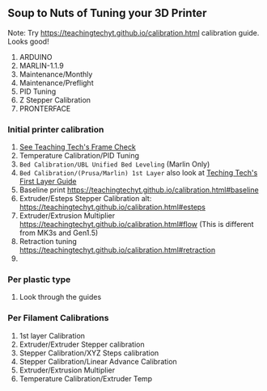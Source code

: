 
## Soup to Nuts of Tuning your 3D Printer

Note: Try https://teachingtechyt.github.io/calibration.html calibration guide. Looks good!

1. ARDUINO
2. MARLIN-1.1.9
3. Maintenance/Monthly
4. Maintenance/Preflight
5. PID Tuning
6. Z Stepper Calibration
7. PRONTERFACE

### Initial printer calibration
1. [See Teaching Tech's Frame Check](https://teachingtechyt.github.io/calibration.html#frame)
2. Temperature Calibration/PID Tuning
3. `Bed Calibration/UBL Unified Bed Leveling` (Marlin Only)
4. `Bed Calibration/(Prusa/Marlin) 1st Layer` also look at [Teching Tech's First Layer Guide](https://teachingtechyt.github.io/calibration.html#firstlayer)
5. Baseline print https://teachingtechyt.github.io/calibration.html#baseline
6. Extruder/Esteps Stepper Calibration alt: https://teachingtechyt.github.io/calibration.html#esteps
7. Extruder/Extrusion Multiplier https://teachingtechyt.github.io/calibration.html#flow (This is different from MK3s and Gen1.5)
8. Retraction tuning https://teachingtechyt.github.io/calibration.html#retraction
9. 
### Per plastic type
1. Look through the guides

### Per Filament Calibrations
1. 1st layer Calibration
2. Extruder/Extruder Stepper calibration
3. Stepper Calibration/XYZ Steps calibration
4. Stepper Calibration/Linear Advance Calibration
5. Extruder/Extrusion Multiplier
6. Temperature Calibration/Extruder Temp
<!--stackedit_data:
eyJoaXN0b3J5IjpbMTk2MTYwMDI3MywtNDI4NzE4NjkwLC0xMD
gxMTk2Nzg1LDExMTc3ODY2MDYsNTI2MTAwMzYyLDE2NDYyMDg0
OSwtMTE0MDE1MzUsLTc2OTQ3Mjc1NywtNzI5Mzc0MDY0LDUxMD
Q3MDA2MSw4MTk2NjIyMDQsNTk2OTY1MDg2LDkwMTQzNzA3Niw2
NTA2Njk0NzksMTAwMjQ0MzIsMTQ3NDgwNDEyNSwtNjkyODA5MD
A5XX0=
-->